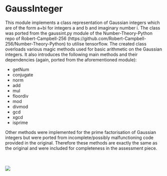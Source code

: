 # GaussInteger
<p>
This module implements a class representation of Gaussian integers which are of the form a+bi for integers a and b and imaginary number i. The class was ported from the gaussint.py module of the Number-Theory-Python repo of Robert-Campbell-256 (https://github.com/Robert-Campbell-256/Number-Theory-Python) to utilise tensorflow. The created class overloads various magic methods used for basic arithmetic on the Gaussian integers. It also introduces the following main methods and their dependencies (again, ported from the aforementioned module):</p>
<ul>
<li>getNum
<li>conjugate
<li>norm
<li>add
<li>mul
<li>floordiv
<li>mod
<li>divmod
<li>gcd
<li>xgcd
<li>isprime
</ul>
<p>Other methods were implemented for the prime factorisation of Gaussian integers but were ported from incomplete/possibly malfunctioning code provided in the original. Therefore these methods are exactly the same as the original and were included for completeness in the assessment piece.</p>
</br></br>
<img src="https://github.com/SoloKwansy/PatternFlow/blob/topic-algorithms/numbthry/gaussInteger-s4478632/gaussint.png"></img>
